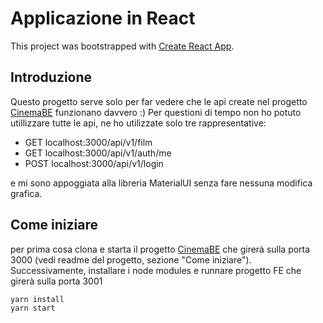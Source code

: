 # Applicazione in React

This project was bootstrapped with [Create React App](https://github.com/facebook/create-react-app).

## Introduzione
Questo progetto serve solo per far vedere che le api create nel progetto [CinemaBE](https://github.com/valentinador/CinemaBE) funzionano davvero :)
Per questioni di tempo non ho potuto utillizzare tutte le api, ne ho utilizzate solo tre rappresentative:
- GET localhost:3000/api/v1/film
- GET localhost:3000/api/v1/auth/me
- POST localhost:3000/api/v1/login


e mi sono appoggiata alla libreria MaterialUI senza fare nessuna modifica grafica. 

## Come iniziare
per prima cosa clona e starta il progetto [CinemaBE](https://github.com/valentinador/CinemaBE) che girerà sulla porta 3000 (vedi readme del progetto, sezione "Come iniziare").
Successivamente, installare i node modules e runnare progetto FE che girerà sulla porta 3001
 ```js
yarn install
yarn start
```

